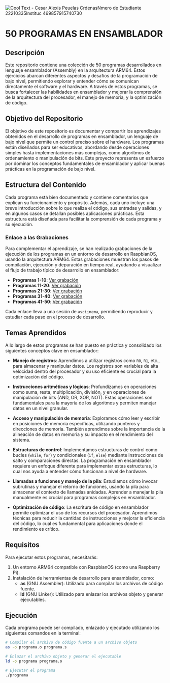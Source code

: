 ![Cool Text - Cesar Alexis Peuelas CrdenasNmero de Estudiante 22210335Instituc 469857915740730](https://github.com/user-attachments/assets/7e948af8-cb38-43c5-bf60-90d9e00e949b)


# 50 PROGRAMAS EN ENSAMBLADOR

## Descripción
Este repositorio contiene una colección de 50 programas desarrollados en lenguaje ensamblador (Assembly) en la arquitectura ARM64. Estos ejercicios abarcan diferentes aspectos y desafíos de la programación de bajo nivel, permitiendo explorar y entender cómo se comunican directamente el software y el hardware. A través de estos programas, se busca fortalecer las habilidades en ensamblador y mejorar la comprensión de la arquitectura del procesador, el manejo de memoria, y la optimización de código.

## Objetivo del Repositorio
El objetivo de este repositorio es documentar y compartir los aprendizajes obtenidos en el desarrollo de programas en ensamblador, un lenguaje de bajo nivel que permite un control preciso sobre el hardware. Los programas están diseñados para ser educativos, abordando desde operaciones simples hasta implementaciones más complejas, como algoritmos de ordenamiento o manipulación de bits. Este proyecto representa un esfuerzo por dominar los conceptos fundamentales de ensamblador y aplicar buenas prácticas en la programación de bajo nivel.

## Estructura del Contenido
Cada programa está bien documentado y contiene comentarios que explican su funcionamiento y propósito. Además, cada uno incluye una breve introducción sobre lo que realiza el código, sus entradas y salidas, y en algunos casos se detallan posibles aplicaciones prácticas. Esta estructura está diseñada para facilitar la comprensión de cada programa y su ejecución.

### Enlace a las Grabaciones
Para complementar el aprendizaje, se han realizado grabaciones de la ejecución de los programas en un entorno de desarrollo en RaspbianOS, usando la arquitectura ARM64. Estas grabaciones muestran los pasos de compilación, ejecución y depuración en tiempo real, ayudando a visualizar el flujo de trabajo típico de desarrollo en ensamblador:

- **Programas 1-10**: [Ver grabación](https://asciinema.org/a/3O7OGjaO3WSvS3ojHwNzqa64v)
- **Programas 11-20**: [Ver grabación](https://asciinema.org/a/As2FDs2LW3S29muAqxiE1y3Y2)
- **Programas 21-30**: [Ver grabación](https://asciinema.org/a/5QJIjcaUtgps3aJZNmkzuhvsx)
- **Programas 31-40**: [Ver grabación](https://asciinema.org/a/Zl0rWfcbnnprexoqtkh9naZ0d)
- **Programas 41-50**: [Ver grabación](https://asciinema.org/a/link_programa_41_50)

Cada enlace lleva a una sesión de `asciinema`, permitiendo reproducir y estudiar cada paso en el proceso de desarrollo.

## Temas Aprendidos
A lo largo de estos programas se han puesto en práctica y consolidado los siguientes conceptos clave en ensamblador:

- **Manejo de registros**: Aprendimos a utilizar registros como `R0`, `R1`, etc., para almacenar y manipular datos. Los registros son variables de alta velocidad dentro del procesador y su uso eficiente es crucial para la optimización del código.
  
- **Instrucciones aritméticas y lógicas**: Profundizamos en operaciones como suma, resta, multiplicación, división, y en operaciones de manipulación de bits (AND, OR, XOR, NOT). Estas operaciones son fundamentales para la mayoría de los algoritmos y permiten manejar datos en un nivel granular.

- **Acceso y manipulación de memoria**: Exploramos cómo leer y escribir en posiciones de memoria específicas, utilizando punteros y direcciones de memoria. También aprendimos sobre la importancia de la alineación de datos en memoria y su impacto en el rendimiento del sistema.

- **Estructuras de control**: Implementamos estructuras de control como bucles (`while`, `for`) y condicionales (`if`, `else`) mediante instrucciones de salto y comparaciones directas. La programación en ensamblador requiere un enfoque diferente para implementar estas estructuras, lo cual nos ayuda a entender cómo funcionan a nivel de hardware.

- **Llamadas a funciones y manejo de la pila**: Estudiamos cómo invocar subrutinas y manejar el retorno de funciones, usando la pila para almacenar el contexto de llamadas anidadas. Aprender a manejar la pila manualmente es crucial para programas complejos en ensamblador.

- **Optimización de código**: La escritura de código en ensamblador permite optimizar el uso de los recursos del procesador. Aprendimos técnicas para reducir la cantidad de instrucciones y mejorar la eficiencia del código, lo cual es fundamental para aplicaciones donde el rendimiento es crítico.

## Requisitos
Para ejecutar estos programas, necesitarás:

1. Un entorno ARM64 compatible con RaspbianOS (como una Raspberry Pi).
2. Instalación de herramientas de desarrollo para ensamblador, como:
   - **as** (GNU Assembler): Utilizado para compilar los archivos de código fuente.
   - **ld** (GNU Linker): Utilizado para enlazar los archivos objeto y generar ejecutables.

## Ejecución
Cada programa puede ser compilado, enlazado y ejecutado utilizando los siguientes comandos en la terminal:

```bash
# Compilar el archivo de código fuente a un archivo objeto
as -o programa.o programa.s

# Enlazar el archivo objeto y generar el ejecutable
ld -o programa programa.o

# Ejecutar el programa
./programa



